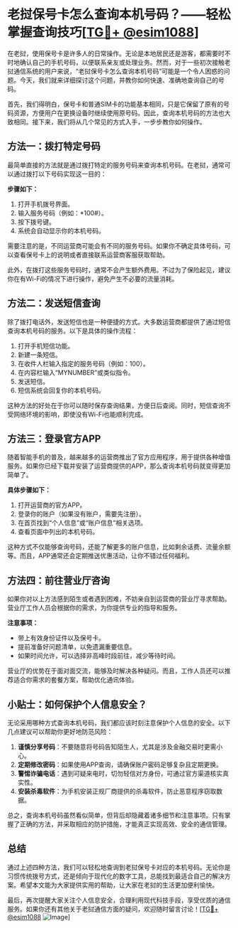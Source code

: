 # 老挝保号卡怎么查询本机号码？——轻松掌握查询技巧[[TG💪+ @esim1088](https://t.me/s/esim1088)]

在老挝，使用保号卡是许多人的日常操作。无论是本地居民还是游客，都需要时不时地确认自己的手机号码，以便联系亲友或处理业务。然而，对于一些初次接触老挝通信系统的用户来说，“老挝保号卡怎么查询本机号码”可能是一个令人困惑的问题。今天，我们就来详细探讨这个问题，并教你如何快速、准确地查询自己的号码。

首先，我们得明白，保号卡和普通SIM卡的功能基本相同，只是它保留了原有的号码资源，方便用户在更换设备时继续使用原号码。因此，查询本机号码的方法也大致相同。接下来，我们将从几个常见的方式入手，一步步教你如何操作。

## 方法一：拨打特定号码

最简单直接的方法就是通过拨打特定的服务号码来查询本机号码。在老挝，通常可以通过拨打以下号码实现这一目的：

**步骤如下：**

1. 打开手机拨号界面。
2. 输入服务号码（例如：*100#）。
3. 按下拨号键。
4. 系统会自动显示你的本机号码。

需要注意的是，不同运营商可能会有不同的服务号码。如果你不确定具体号码，可以查看保号卡上的说明或者直接联系运营商客服获取帮助。

此外，在拨打这些服务号码时，通常不会产生额外费用。不过为了保险起见，建议你在有Wi-Fi的情况下进行操作，避免产生不必要的流量消耗。

## 方法二：发送短信查询

除了拨打电话外，发送短信也是一种便捷的方式。大多数运营商都提供了通过短信查询本机号码的服务。以下是具体的操作流程：

1. 打开手机短信功能。
2. 新建一条短信。
3. 在收件人栏输入指定的服务号码（例如：100）。
4. 在内容栏输入“MYNUMBER”或类似指令。
5. 发送短信。
6. 短信系统会回复你的本机号码。

这种方法的好处在于你可以随时保存查询结果，方便日后查阅。同时，短信查询不受网络环境的影响，即使没有Wi-Fi也能顺利完成。

## 方法三：登录官方APP

随着智能手机的普及，越来越多的运营商推出了官方应用程序，用于提供各种增值服务。如果你已经下载并安装了运营商提供的APP，那么查询本机号码就变得更加简单了。

**具体步骤如下：**

1. 打开运营商的官方APP。
2. 登录你的账户（如果没有账户，需要先注册）。
3. 在首页找到“个人信息”或“账户信息”相关选项。
4. 查看页面中列出的本机号码。

这种方式不仅能够查询号码，还能了解更多的账户信息，比如剩余话费、流量余额等。而且，APP通常还会定期推送优惠活动，让你不错过任何福利。

## 方法四：前往营业厅咨询

如果你对以上方法感到陌生或者遇到困难，不妨亲自到运营商的营业厅寻求帮助。营业厅工作人员会根据你的需求，为你提供专业的指导和服务。

**注意事项：**

- 带上有效身份证件以及保号卡。
- 提前准备好问题清单，以免遗漏重要信息。
- 如果时间允许，可以选择非高峰时段前往，减少等待时间。

营业厅的优势在于面对面交流，能够及时解决各种疑问。而且，工作人员还可以推荐适合你需求的套餐方案，帮助优化通讯体验。

## 小贴士：如何保护个人信息安全？

无论采用哪种方式查询本机号码，我们都应该时刻注意保护个人信息的安全。以下几点建议可以帮助你更好地防范风险：

1. **谨慎分享号码**：不要随意将号码告知陌生人，尤其是涉及金融交易时更需小心。
2. **定期修改密码**：如果使用APP查询，请确保账户密码足够复杂且定期更换。
3. **警惕诈骗电话**：遇到可疑来电时，切勿轻信对方身份，可通过官方渠道核实真实性。
4. **安装杀毒软件**：为手机安装正规厂商提供的杀毒软件，防止恶意程序窃取数据。

总之，查询本机号码虽然看似简单，但背后却隐藏着诸多细节和注意事项。只有掌握了正确的方法，并采取相应的防护措施，才能真正实现高效、安全的通信管理。

## 总结

通过上述四种方法，我们可以轻松地查询到老挝保号卡对应的本机号码。无论你是习惯传统拨号方式，还是倾向于现代化的数字工具，总能找到最适合自己的解决方案。希望本文能为大家提供实用的帮助，让大家在老挝的生活更加便利愉快。

最后，再次提醒大家关注个人信息安全，合理利用现代科技手段，享受优质的通信服务。如果你还有其他关于老挝通信方面的疑问，欢迎随时留言讨论！[[TG💪+ @esim1088](https://t.me/s/esim1088) ![Image](https://i.postimg.cc/4NQfJmqS/Snipaste-2025-05-13-00-14-12.png)]